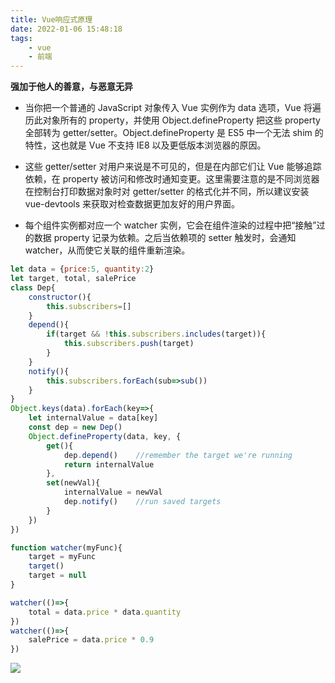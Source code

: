 ```yaml
---
title: Vue响应式原理
date: 2022-01-06 15:48:18
tags:
    - vue
    - 前端
---
```

**强加于他人的善意，与恶意无异**
<!--more-->

- 当你把一个普通的 JavaScript 对象传入 Vue 实例作为 data 选项，Vue 将遍历此对象所有的 property，并使用 Object.defineProperty 把这些 property 全部转为 getter/setter。Object.defineProperty 是 ES5 中一个无法 shim 的特性，这也就是 Vue 不支持 IE8 以及更低版本浏览器的原因。

- 这些 getter/setter 对用户来说是不可见的，但是在内部它们让 Vue 能够追踪依赖，在 property 被访问和修改时通知变更。这里需要注意的是不同浏览器在控制台打印数据对象时对 getter/setter 的格式化并不同，所以建议安装 vue-devtools 来获取对检查数据更加友好的用户界面。

- 每个组件实例都对应一个 watcher 实例，它会在组件渲染的过程中把“接触”过的数据 property 记录为依赖。之后当依赖项的 setter 触发时，会通知 watcher，从而使它关联的组件重新渲染。

```js
let data = {price:5, quantity:2}
let target, total, salePrice
class Dep{
    constructor(){
        this.subscribers=[]
    }
    depend(){
        if(target && !this.subscribers.includes(target)){
            this.subscribers.push(target)
        }
    }
    notify(){
        this.subscribers.forEach(sub=>sub())
    }
}
Object.keys(data).forEach(key=>{
    let internalValue = data[key]
    const dep = new Dep()
    Object.defineProperty(data, key, {
        get(){
            dep.depend()    //remember the target we're running
            return internalValue
        },
        set(newVal){
            internalValue = newVal
            dep.notify()    //run saved targets
        }
    })
})

function watcher(myFunc){
    target = myFunc
    target()
    target = null
}

watcher(()=>{
    total = data.price * data.quantity
})
watcher(()=>{
    salePrice = data.price * 0.9
})
```
 ![](https://gitee.com/buxiaoxing/image-bed/raw/master/img/20201023085214.png)


